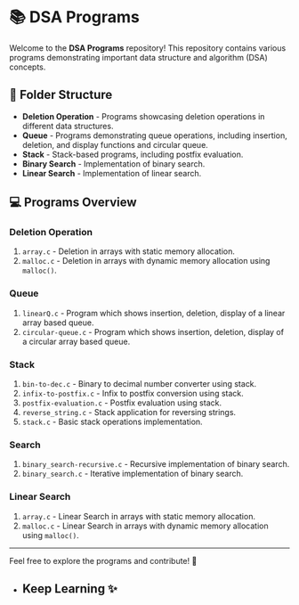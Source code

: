 # 📚 DSA Programs

Welcome to the **DSA Programs** repository! This repository contains various programs demonstrating important data structure and algorithm (DSA) concepts.

## 📂 Folder Structure
- **Deletion Operation** - Programs showcasing deletion operations in different data structures.
- **Queue** - Programs demonstrating queue operations, including insertion, deletion, and display functions and circular queue. 
- **Stack** - Stack-based programs, including postfix evaluation.
- **Binary Search** - Implementation of binary search.
- **Linear Search** - Implementation of linear search.

## 💻 Programs Overview

### **Deletion Operation**
1. `array.c` - Deletion in arrays with static memory allocation.
2. `malloc.c` - Deletion in arrays with dynamic memory allocation using `malloc()`.

### **Queue**  

1. `linearQ.c` - Program which shows insertion, deletion, display of a linear array based queue.  
2. `circular-queue.c` - Program which shows insertion, deletion, display of a circular array based queue.  

### **Stack**
1. `bin-to-dec.c` - Binary to decimal number converter using stack.
2. `infix-to-postfix.c` - Infix to postfix conversion using stack.
3. `postfix-evaluation.c` - Postfix evaluation using stack.
4. `reverse_string.c` - Stack application for reversing strings.
5. `stack.c` - Basic stack operations implementation.

### **Search**
1. `binary_search-recursive.c` - Recursive implementation of binary search.
2. `binary_search.c` - Iterative implementation of binary search.

### **Linear Search**
1. `array.c` - Linear Search in arrays with static memory allocation.
2. `malloc.c` - Linear Search in arrays with dynamic memory allocation using `malloc()`.


---

Feel free to explore the programs and contribute! 🚀
- ## Keep Learning ✨
